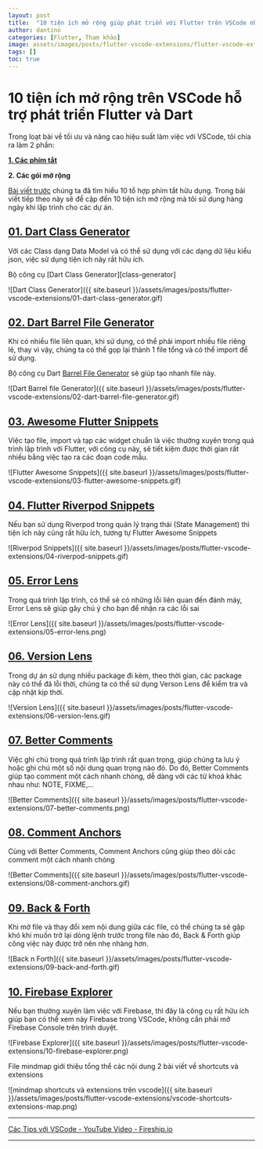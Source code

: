 ```yaml
---
layout: post
title:  "10 tiện ích mở rộng giúp phát triển với Flutter trên VSCode nhanh hơn, hiệu quả hơn"
author: dantino
categories: [Flutter, Tham khảo]
image: assets/images/posts/flutter-vscode-extensions/flutter-vscode-extensions-banner.png
tags: []
toc: true
---
```


# 10 tiện ích mở rộng trên VSCode hỗ trợ phát triển Flutter và Dart

Trong loạt bài về tối ưu và nâng cao hiệu suất làm việc với VSCode, tôi chia ra làm 2 phần:

  [**1. Các phím tắt**][shortcuts]

  **2. Các gói mở rộng**

[Bài viết trước][shortcuts] chúng ta đã tìm hiểu 10 tổ hợp phím tắt hữu dụng.
Trong bài viết tiếp theo này sẽ đề cập đến 10 tiện ích mở rộng mà tôi sử dụng hàng ngày khi lập trình cho các dự án.

## [01. Dart Class Generator][dart-class-generator]

Với các Class dạng Data Model và có thể sử dụng với các dạng dữ liệu kiểu json, việc sử dụng tiện ích này rất hữu ích.

Bộ công cụ [Dart Class Generator][class-generator]

![Dart Class Generator]({{ site.baseurl }}/assets/images/posts/flutter-vscode-extensions/01-dart-class-generator.gif)

## [02. Dart Barrel File Generator][dart-barrel-file-generator]

Khi có nhiều file liên quan, khi sử dụng, có thể phải import nhiều file riêng lẻ, thay vì vậy, chúng ta có thể gọp lại thành 1 file tổng và có thể import để sử dụng.

Bộ công cụ Dart [Barrel File Generator][dart-barrel-file-generator] sẽ giúp tạo nhanh file này.

![Dart Barrel file Generator]({{ site.baseurl }}/assets/images/posts/flutter-vscode-extensions/02-dart-barrel-file-generator.gif)

## [03. Awesome Flutter Snippets][flutter-awesome-snippets]

Việc tạo file, import và tạp các widget chuẩn là việc thường xuyên trong quá trình lập trình với Flutter, với công cụ này, sẽ tiết kiệm được thời gian rất nhiều bằng việc tạo ra các đoạn code mẫu.

![Flutter Awesome Snippets]({{ site.baseurl }}/assets/images/posts/flutter-vscode-extensions/03-flutter-awesome-snippets.gif)

## [04. Flutter Riverpod Snippets][flutter-riverpod-snippets]

Nếu bạn sử dụng Riverpod trong quản lý trạng thái (State Management) thì tiện ích này cũng rất hữu ích, tương tự Flutter Awesome Snippets

![Riverpod Snippets]({{ site.baseurl }}/assets/images/posts/flutter-vscode-extensions/04-riverpod-snippets.gif)


## [05. Error Lens][error-lens]
Trong quá trình lập trình, có thể sẽ có những lỗi liên quan đến đánh máy, Error Lens sẽ giúp gây chú ý cho bạn để nhận ra các lỗi sai

![Error Lens]({{ site.baseurl }}/assets/images/posts/flutter-vscode-extensions/05-error-lens.png)

## [06. Version Lens][version-lens]

Trong dự án sử dụng nhiều package đi kèm, theo thời gian, các package này có thể đã lỗi thời, chúng ta có thể sử dụng Verson Lens để kiểm tra và cập nhật kịp thời.

![Version Lens]({{ site.baseurl }}/assets/images/posts/flutter-vscode-extensions/06-version-lens.gif)


## [07. Better Comments][better-comments]

Việc ghi chú trong quá trình lập trình rất quan trọng, giúp chúng ta lưu ý hoặc ghi chú một số nội dung quan trọng nào đó.
Do đó, Better Comments giúp tạo comment một cách nhanh chóng, dễ dàng với các từ khoá khác nhau như: NOTE, FIXME,...

![Better Comments]({{ site.baseurl }}/assets/images/posts/flutter-vscode-extensions/07-better-comments.png)

## [08. Comment Anchors][comment-anchors]

Cùng với Better Comments, Comment Anchors cũng giúp theo dõi các comment một cách nhanh chóng

![Better Comments]({{ site.baseurl }}/assets/images/posts/flutter-vscode-extensions/08-comment-anchors.gif)

## [09. Back & Forth][back-n-forth]

Khi mở file và thay đổi xem nội dung giữa các file, có thể chúng ta sẽ gặp khó khi muốn trở lại dòng lệnh trước trong file nào đó, Back & Forth giúp công việc này được trở nên nhẹ nhàng hơn.

![Back n Forth]({{ site.baseurl }}/assets/images/posts/flutter-vscode-extensions/09-back-and-forth.gif)

## [10. Firebase Explorer][firebase-explorer]

Nếu bạn thường xuyên làm việc với Firebase, thì đây là công cụ rất hữu ích
giúp bạn có thể xem này Firebase trong VSCode, không cần phải mở Firebase Console trên trình duyệt.

![Firebase Explorer]({{ site.baseurl }}/assets/images/posts/flutter-vscode-extensions/10-firebase-explorer.png)


File mindmap giới thiệu tổng thể các nội dung 2 bài viết về shortcuts và extensions

![mindmap shortcuts và extensions trên vscode]({{ site.baseurl }}/assets/images/posts/flutter-vscode-extensions/vscode-shortcuts-extensions-map.png)



---
[Các Tips với VSCode - YouTube Video - Fireship.io](https://www.youtube.com/watch?v=ifTF3ags0XI)


---




[basic-setup-steps]: https://docs.flutter.dev/development/tools/vs-code

[shortcuts]: https://flutteriot.com/flutter-vscode-shortcuts/

[dart-class-generator]: https://marketplace.visualstudio.com/items?itemName=hzgood.dart-data-class-generator

[dart-barrel-file-generator]: https://marketplace.visualstudio.com/items?itemName=miquelddg.dart-barrel-file-generator

[flutter-awesome-snippets]: https://marketplace.visualstudio.com/items?itemName=Nash.awesome-flutter-snippets

[flutter-riverpod-snippets]: https://marketplace.visualstudio.com/items?itemName=robert-brunhage.flutter-riverpod-snippets

[error-lens]: https://marketplace.visualstudio.com/items?itemName=usernamehw.errorlens

[version-lens]: https://marketplace.visualstudio.com/items?itemName=pflannery.vscode-versionlens

[better-comments]: https://marketplace.visualstudio.com/items?itemName=aaron-bond.better-comments

[comment-anchors]: https://marketplace.visualstudio.com/items?itemName=ExodiusStudios.comment-anchors

[back-n-forth]: https://marketplace.visualstudio.com/items?itemName=nick-rudenko.back-n-forth

[firebase-explorer]: https://marketplace.visualstudio.com/items?itemName=jsayol.firebase-explorer

